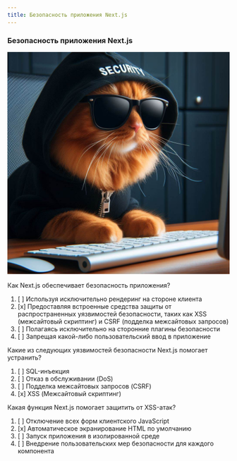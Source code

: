 ```yaml
---
title: Безопасность приложения Next.js
---
```


### Безопасность приложения Next.js

![](./security.jpeg)

Как Next.js обеспечивает безопасность приложения?

1. [ ] Используя исключительно рендеринг на стороне клиента
2. [x] Предоставляя встроенные средства защиты от распространенных уязвимостей безопасности, таких как XSS (межсайтовый скриптинг) и CSRF (подделка межсайтовых запросов)
3. [ ] Полагаясь исключительно на сторонние плагины безопасности
4. [ ] Запрещая какой-либо пользовательский ввод в приложение

Какие из следующих уязвимостей безопасности Next.js помогает устранить?

1. [ ] SQL-инъекция
2. [ ] Отказ в обслуживании (DoS)
3. [ ] Подделка межсайтовых запросов (CSRF)
4. [x] XSS (Межсайтовый скриптинг)

Какая функция Next.js помогает защитить от XSS-атак?

1. [ ] Отключение всех форм клиентского JavaScript
2. [x] Автоматическое экранирование HTML по умолчанию
3. [ ] Запуск приложения в изолированной среде
4. [ ] Внедрение пользовательских мер безопасности для каждого компонента
